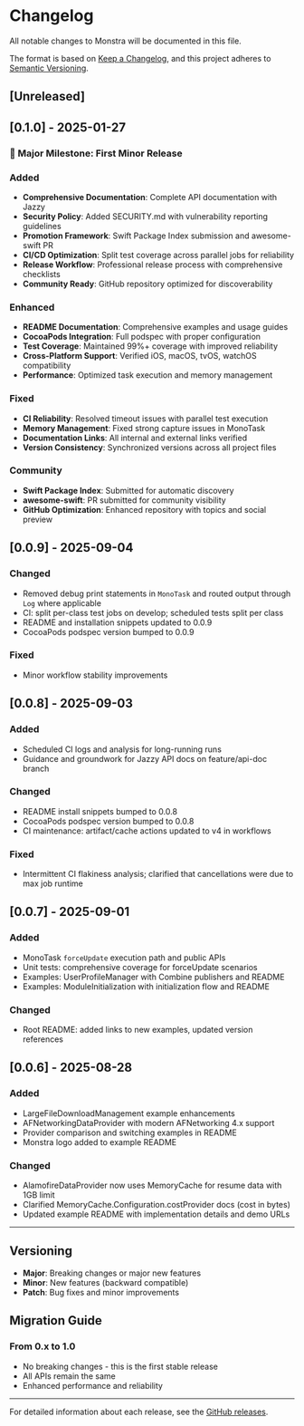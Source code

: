 # Changelog

All notable changes to Monstra will be documented in this file.

The format is based on [Keep a Changelog](https://keepachangelog.com/en/1.0.0/),
and this project adheres to [Semantic Versioning](https://semver.org/spec/v2.0.0.html).

## [Unreleased]

## [0.1.0] - 2025-01-27

### 🚀 Major Milestone: First Minor Release

### Added
- **Comprehensive Documentation**: Complete API documentation with Jazzy
- **Security Policy**: Added SECURITY.md with vulnerability reporting guidelines
- **Promotion Framework**: Swift Package Index submission and awesome-swift PR
- **CI/CD Optimization**: Split test coverage across parallel jobs for reliability
- **Release Workflow**: Professional release process with comprehensive checklists
- **Community Ready**: GitHub repository optimized for discoverability

### Enhanced
- **README Documentation**: Comprehensive examples and usage guides
- **CocoaPods Integration**: Full podspec with proper configuration
- **Test Coverage**: Maintained 99%+ coverage with improved reliability
- **Cross-Platform Support**: Verified iOS, macOS, tvOS, watchOS compatibility
- **Performance**: Optimized task execution and memory management

### Fixed
- **CI Reliability**: Resolved timeout issues with parallel test execution
- **Memory Management**: Fixed strong capture issues in MonoTask
- **Documentation Links**: All internal and external links verified
- **Version Consistency**: Synchronized versions across all project files

### Community
- **Swift Package Index**: Submitted for automatic discovery
- **awesome-swift**: PR submitted for community visibility
- **GitHub Optimization**: Enhanced repository with topics and social preview

## [0.0.9] - 2025-09-04

### Changed
- Removed debug print statements in `MonoTask` and routed output through `Log` where applicable
- CI: split per-class test jobs on develop; scheduled tests split per class
- README and installation snippets updated to 0.0.9
- CocoaPods podspec version bumped to 0.0.9

### Fixed
- Minor workflow stability improvements

## [0.0.8] - 2025-09-03

### Added
- Scheduled CI logs and analysis for long-running runs
- Guidance and groundwork for Jazzy API docs on feature/api-doc branch

### Changed
- README install snippets bumped to 0.0.8
- CocoaPods podspec version bumped to 0.0.8
- CI maintenance: artifact/cache actions updated to v4 in workflows

### Fixed
- Intermittent CI flakiness analysis; clarified that cancellations were due to max job runtime

## [0.0.7] - 2025-09-01

### Added
- MonoTask `forceUpdate` execution path and public APIs
- Unit tests: comprehensive coverage for forceUpdate scenarios
- Examples: UserProfileManager with Combine publishers and README
- Examples: ModuleInitialization with initialization flow and README

### Changed
- Root README: added links to new examples, updated version references

## [0.0.6] - 2025-08-28

### Added
- LargeFileDownloadManagement example enhancements
- AFNetworkingDataProvider with modern AFNetworking 4.x support
- Provider comparison and switching examples in README
- Monstra logo added to example README

### Changed
- AlamofireDataProvider now uses MemoryCache for resume data with 1GB limit
- Clarified MemoryCache.Configuration.costProvider docs (cost in bytes)
- Updated example README with implementation details and demo URLs

---

## Versioning

- **Major**: Breaking changes or major new features
- **Minor**: New features (backward compatible)
- **Patch**: Bug fixes and minor improvements

## Migration Guide

### From 0.x to 1.0
- No breaking changes - this is the first stable release
- All APIs remain the same
- Enhanced performance and reliability

---

For detailed information about each release, see the [GitHub releases](https://github.com/yangchenlarkin/Monstra/releases).
